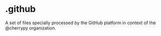# .github
A set of files specially processed by the GitHub platform in context of the @cherrypy organization.
